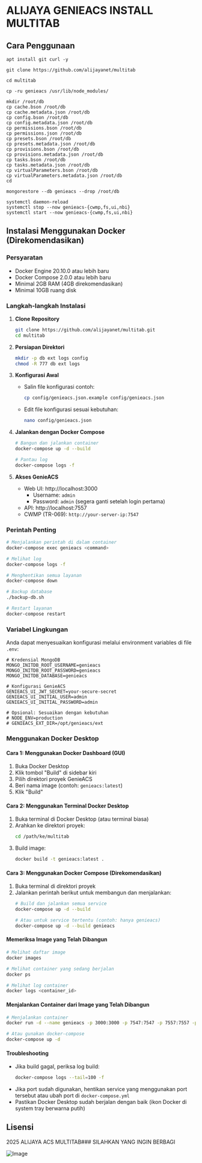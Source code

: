 # ALIJAYA GENIEACS INSTALL MULTITAB


## Cara Penggunaan
```
apt install git curl -y
```
```
git clone https://github.com/alijayanet/multitab
```
```
cd multitab
```
```
cp -ru genieacs /usr/lib/node_modules/
```
```
mkdir /root/db
cp cache.bson /root/db
cp cache.metadata.json /root/db
cp config.bson /root/db
cp config.metadata.json /root/db
cp permissions.bson /root/db
cp permissions.json /root/db
cp presets.bson /root/db
cp presets.metadata.json /root/db
cp provisions.bson /root/db
cp provisions.metadata.json /root/db
cp tasks.bson /root/db
cp tasks.metadata.json /root/db
cp virtualParameters.bson /root/db
cp virtualParameters.metadata.json /root/db
cd 
```
```
mongorestore --db genieacs --drop /root/db
```
```
systemctl daemon-reload
systemctl stop --now genieacs-{cwmp,fs,ui,nbi}
systemctl start --now genieacs-{cwmp,fs,ui,nbi}
```

## Instalasi Menggunakan Docker (Direkomendasikan)

### Persyaratan
- Docker Engine 20.10.0 atau lebih baru
- Docker Compose 2.0.0 atau lebih baru
- Minimal 2GB RAM (4GB direkomendasikan)
- Minimal 10GB ruang disk

### Langkah-langkah Instalasi

1. **Clone Repository**
   ```bash
   git clone https://github.com/alijayanet/multitab.git
   cd multitab
   ```

2. **Persiapan Direktori**
   ```bash
   mkdir -p db ext logs config
   chmod -R 777 db ext logs
   ```

3. **Konfigurasi Awal**
   - Salin file konfigurasi contoh:
     ```bash
     cp config/genieacs.json.example config/genieacs.json
     ```
   - Edit file konfigurasi sesuai kebutuhan:
     ```bash
     nano config/genieacs.json
     ```

4. **Jalankan dengan Docker Compose**
   ```bash
   # Bangun dan jalankan container
   docker-compose up -d --build
   
   # Pantau log
   docker-compose logs -f
   ```

5. **Akses GenieACS**
   - Web UI: http://localhost:3000
     - Username: `admin`
     - Password: `admin` (segera ganti setelah login pertama)
   - API: http://localhost:7557
   - CWMP (TR-069): `http://your-server-ip:7547`

### Perintah Penting

```bash
# Menjalankan perintah di dalam container
docker-compose exec genieacs <command>

# Melihat log
docker-compose logs -f

# Menghentikan semua layanan
docker-compose down

# Backup database
./backup-db.sh

# Restart layanan
docker-compose restart
```

### Variabel Lingkungan

Anda dapat menyesuaikan konfigurasi melalui environment variables di file `.env`:

```env
# Kredensial MongoDB
MONGO_INITDB_ROOT_USERNAME=genieacs
MONGO_INITDB_ROOT_PASSWORD=genieacs
MONGO_INITDB_DATABASE=genieacs

# Konfigurasi GenieACS
GENIEACS_UI_JWT_SECRET=your-secure-secret
GENIEACS_UI_INITIAL_USER=admin
GENIEACS_UI_INITIAL_PASSWORD=admin

# Opsional: Sesuaikan dengan kebutuhan
# NODE_ENV=production
# GENIEACS_EXT_DIR=/opt/genieacs/ext
```

### Menggunakan Docker Desktop

#### Cara 1: Menggunakan Docker Dashboard (GUI)
1. Buka Docker Desktop
2. Klik tombol "Build" di sidebar kiri
3. Pilih direktori proyek GenieACS
4. Beri nama image (contoh: `genieacs:latest`)
5. Klik "Build"

#### Cara 2: Menggunakan Terminal Docker Desktop
1. Buka terminal di Docker Desktop (atau terminal biasa)
2. Arahkan ke direktori proyek:
   ```bash
   cd /path/ke/multitab
   ```
3. Build image:
   ```bash
   docker build -t genieacs:latest .
   ```

#### Cara 3: Menggunakan Docker Compose (Direkomendasikan)
1. Buka terminal di direktori proyek
2. Jalankan perintah berikut untuk membangun dan menjalankan:
   ```bash
   # Build dan jalankan semua service
   docker-compose up -d --build
   
   # Atau untuk service tertentu (contoh: hanya genieacs)
   docker-compose up -d --build genieacs
   ```

#### Memeriksa Image yang Telah Dibangun
```bash
# Melihat daftar image
docker images

# Melihat container yang sedang berjalan
docker ps

# Melihat log container
docker logs <container_id>
```

#### Menjalankan Container dari Image yang Telah Dibangun
```bash
# Menjalankan container
docker run -d --name genieacs -p 3000:3000 -p 7547:7547 -p 7557:7557 -p 7567:7567 genieacs:latest

# Atau gunakan docker-compose
docker-compose up -d
```

#### Troubleshooting
- Jika build gagal, periksa log build:
  ```bash
  docker-compose logs --tail=100 -f
  ```
- Jika port sudah digunakan, hentikan service yang menggunakan port tersebut atau ubah port di `docker-compose.yml`
- Pastikan Docker Desktop sudah berjalan dengan baik (ikon Docker di system tray berwarna putih)

## Lisensi
 2025 ALIJAYA ACS MULTITAB### SILAHKAN YANG INGIN BERBAGI

![Image](https://github.com/user-attachments/assets/724e5ac2-626e-4f2d-bd1f-1265b70b544f)
